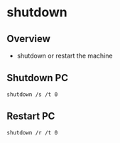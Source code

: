 # shutdown

## Overview

* shutdown or restart the machine

## Shutdown PC

```text
shutdown /s /t 0
```

## Restart PC

```text
shutdown /r /t 0
```
